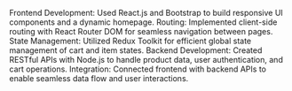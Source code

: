 Frontend Development: Used React.js and Bootstrap to build responsive UI components and a dynamic homepage.
Routing: Implemented client-side routing with React Router DOM for seamless navigation between pages.
State Management: Utilized Redux Toolkit for efficient global state management of cart and item states.
Backend Development: Created RESTful APIs with Node.js to handle product data, user authentication, and cart operations.
Integration: Connected frontend with backend APIs to enable seamless data flow and user interactions.
